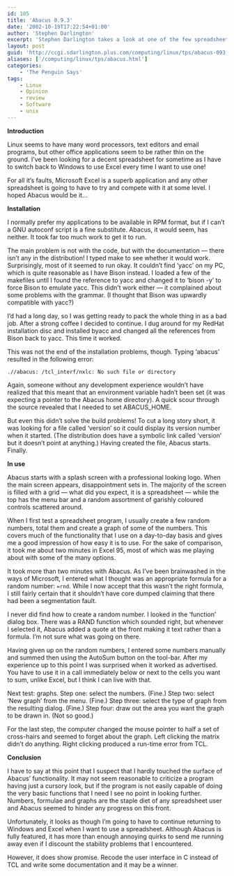 ```yaml
---
id: 105
title: 'Abacus 0.9.3'
date: '2002-10-19T17:22:54+01:00'
author: 'Stephen Darlington'
excerpt: 'Stephen Darlington takes a look at one of the few spreadsheets available for Linux. '
layout: post
guid: 'http://ccgi.sdarlington.plus.com/computing/linux/tps/abacus-093.html'
aliases: ['/computing/linux/tps/abacus.html']
categories:
    - 'The Penguin Says'
tags:
    - Linux
    - Opinion
    - review
    - Software
    - unix
---
```


**Introduction**

Linux seems to have many word processors, text editors and email programs, but other office applications seem to be rather thin on the ground. I’ve been looking for a decent spreadsheet for sometime as I have to switch back to Windows to use Excel every time I want to use one!

For all it’s faults, Microsoft Excel is a superb application and any other spreadsheet is going to have to try and compete with it at some level. I hoped Abacus would be it…

**Installation**

I normally prefer my applications to be available in RPM format, but if I can’t a GNU autoconf script is a fine substitute. Abacus, it would seem, has neither. It took far too much work to get it to run.

The main problem is not with the code, but with the documentation — there isn’t any in the distribution! I typed make to see whether it would work. Surprisingly, most of it seemed to run okay. It couldn’t find ‘yacc’ on my PC, which is quite reasonable as I have Bison instead. I loaded a few of the makefiles until I found the reference to yacc and changed it to ‘bison -y’ to force Bison to emulate yacc. This didn’t work either — it complained about some problems with the grammar. (I thought that Bison was upwardly compatible with yacc?)

I’d had a long day, so I was getting ready to pack the whole thing in as a bad job. After a strong coffee I decided to continue. I dug around for my RedHat installation disc and installed byacc and changed all the references from Bison back to yacc. This time it worked.

This was not the end of the installation problems, though. Typing ‘abacus’ resulted in the following error:

` .//abacus: /tcl_interf/nxlc: No such file or directory `

Again, someone without any development experience wouldn’t have realized that this meant that an environment variable hadn’t been set (it was expecting a pointer to the Abacus home directory). A quick scour through the source revealed that I needed to set ABACUS\_HOME.

But even this didn’t solve the build problems! To cut a long story short, it was looking for a file called ‘version’ so it could display its version number when it started. (The distribution does have a symbolic link called ‘version’ but it doesn’t point at anything.) Having created the file, Abacus starts. Finally.

**In use**

Abacus starts with a splash screen with a professional looking logo. When the main screen appears, disappointment sets in. The majority of the screen is filled with a grid — what did you expect, it is a spreadsheet — while the top has the menu bar and a random assortment of garishly coloured controls scattered around.

When I first test a spreadsheet program, I usually create a few random numbers, total them and create a graph of some of the numbers. This covers much of the functionality that I use on a day-to-day basis and gives me a good impression of how easy it is to use. For the sake of comparison, it took me about two minutes in Excel 95, most of which was me playing about with some of the many options.

It took more than two minutes with Abacus. As I’ve been brainwashed in the ways of Microsoft, I entered what I thought was an appropriate formula for a random number: `=rnd`. While I now accept that this wasn’t the right formula, I still fairly certain that it shouldn’t have core dumped claiming that there had been a segmentation fault.

I never did find how to create a random number. I looked in the ‘function’ dialog box. There was a RAND function which sounded right, but whenever I selected it, Abacus added a quote at the front making it text rather than a formula. I’m not sure what was going on there.

Having given up on the random numbers, I entered some numbers manually and summed then using the AutoSum button on the tool-bar. After my experience up to this point I was surprised when it worked as advertised. You have to use it in a call immediately below or next to the cells you want to sum, unlike Excel, but I think I can live with that.

Next test: graphs. Step one: select the numbers. (Fine.) Step two: select ‘New graph’ from the menu. (Fine.) Step three: select the type of graph from the resulting dialog. (Fine.) Step four: draw out the area you want the graph to be drawn in. (Not so good.)

For the last step, the computer changed the mouse pointer to half a set of cross-hairs and seemed to forget about the graph. Left clicking the matrix didn’t do anything. Right clicking produced a run-time error from TCL.

**Conclusion**

I have to say at this point that I suspect that I hardly touched the surface of Abacus’ functionality. It may not seem reasonable to criticize a program having just a cursory look, but if the program is not easily capable of doing the very basic functions that I need I see no point in looking further. Numbers, formulae and graphs are the staple diet of any spreadsheet user and Abacus seemed to hinder any progress on this front.

Unfortunately, it looks as though I’m going to have to continue returning to Windows and Excel when I want to use a spreadsheet. Although Abacus is fully featured, it has more than enough annoying quirks to send me running away even if I discount the stability problems that I encountered.

However, it does show promise. Recode the user interface in C instead of TCL and write some documentation and it may be a winner.